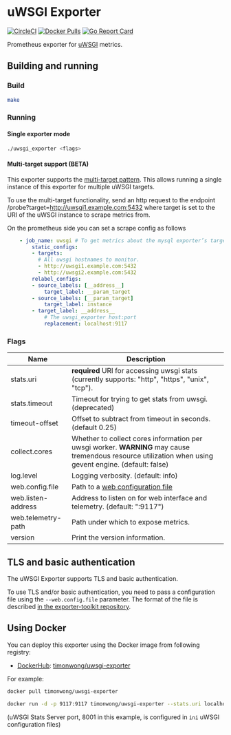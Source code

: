 # uWSGI Exporter

[![CircleCI](https://circleci.com/gh/timonwong/uwsgi_exporter/tree/master.svg?style=shield)][circleci]
[![Docker Pulls](https://img.shields.io/docker/pulls/timonwong/uwsgi-exporter.svg?maxAge=604800)][hub]
[![Go Report Card](https://goreportcard.com/badge/github.com/timonwong/uwsgi_exporter)](https://goreportcard.com/report/github.com/timonwong/uwsgi_exporter)

Prometheus exporter for [uWSGI] metrics.

## Building and running

### Build

```bash
make
```

### Running

#### Single exporter mode

```bash
./uwsgi_exporter <flags>
```

#### Multi-target support (BETA)

This exporter supports the [multi-target pattern](https://prometheus.io/docs/guides/multi-target-exporter/). This allows running a single instance of this exporter for multiple uWSGI targets.

To use the multi-target functionality, send an http request to the endpoint /probe?target=http://uwsgi1.example.com:5432 where target is set to the URI of the uWSGI instance to scrape metrics from.

On the prometheus side you can set a scrape config as follows

```yaml
    - job_name: uwsgi # To get metrics about the mysql exporter’s targets
        static_configs:
        - targets:
          # All uwsgi hostnames to monitor.
          - http://uwsgi1.example.com:5432
          - http://uwsgi2.example.com:5432
        relabel_configs:
        - source_labels: [__address__]
            target_label: __param_target
        - source_labels: [__param_target]
            target_label: instance
        - target_label: __address__
            # The uwsgi_exporter host:port
            replacement: localhost:9117
```

### Flags

| Name               | Description                                                                                                                                             |
|--------------------|---------------------------------------------------------------------------------------------------------------------------------------------------------|
| stats.uri          | **required** URI for accessing uwsgi stats (currently supports: "http", "https", "unix", "tcp").                                                        |
| stats.timeout      | Timeout for trying to get stats from uwsgi. (deprecated)                                                                                                |
| timeout-offset     | Offset to subtract from timeout in seconds. (default 0.25)                                                                                              |
| collect.cores      | Whether to collect cores information per uwsgi worker. **WARNING** may cause tremendous resource utilization when using gevent engine. (default: false) |
| log.level          | Logging verbosity. (default: info)                                                                                                                      |
| web.config.file    | Path to a [web configuration file](#tls-and-basic-authentication)                                                                                       |
| web.listen-address | Address to listen on for web interface and telemetry. (default: ":9117")                                                                                |
| web.telemetry-path | Path under which to expose metrics.                                                                                                                     |
| version            | Print the version information.                                                                                                                          |

## TLS and basic authentication

The uWSGI Exporter supports TLS and basic authentication.

To use TLS and/or basic authentication, you need to pass a configuration file
using the `--web.config.file` parameter. The format of the file is described
[in the exporter-toolkit repository](https://github.com/prometheus/exporter-toolkit/blob/master/docs/web-configuration.md).

## Using Docker

You can deploy this exporter using the Docker image from following registry:

- [DockerHub]\: [timonwong/uwsgi-exporter](https://registry.hub.docker.com/u/timonwong/uwsgi-exporter/)

For example:

```bash
docker pull timonwong/uwsgi-exporter

docker run -d -p 9117:9117 timonwong/uwsgi-exporter --stats.uri localhost:8001
```

(uWSGI Stats Server port, 8001 in this example, is configured in `ini` uWSGI configuration files)

[uwsgi]: https://uwsgi-docs.readthedocs.io
[circleci]: https://circleci.com/gh/timonwong/uwsgi_exporter
[hub]: https://hub.docker.com/r/timonwong/uwsgi-exporter/
[travis]: https://travis-ci.org/timonwong/uwsgi_exporter
[dockerhub]: https://hub.docker.com
